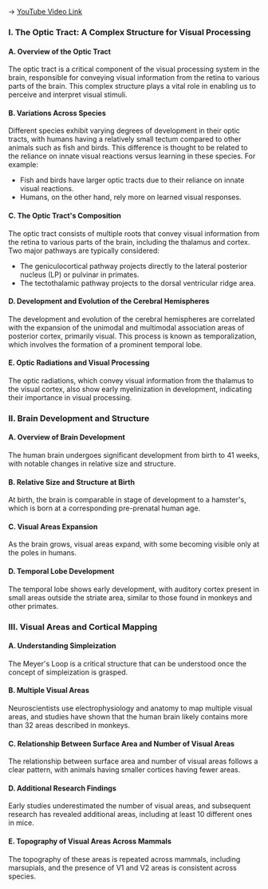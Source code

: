-> [YouTube Video Link](https://www.youtube.com/watch?v=PoaWyf6Nn6Y&list=PLUl4u3cNGP62ABe0O-0qtaHHxyKQi1ZwR&index=20&pp=iAQB)

### I. **The Optic Tract: A Complex Structure for Visual Processing**

#### A. **Overview of the Optic Tract**

The optic tract is a critical component of the visual processing system in the brain, responsible for conveying visual information from the retina to various parts of the brain. This complex structure plays a vital role in enabling us to perceive and interpret visual stimuli.

#### B. **Variations Across Species**

Different species exhibit varying degrees of development in their optic tracts, with humans having a relatively small tectum compared to other animals such as fish and birds. This difference is thought to be related to the reliance on innate visual reactions versus learning in these species. For example:

*   Fish and birds have larger optic tracts due to their reliance on innate visual reactions.
*   Humans, on the other hand, rely more on learned visual responses.

#### C. **The Optic Tract's Composition**

The optic tract consists of multiple roots that convey visual information from the retina to various parts of the brain, including the thalamus and cortex. Two major pathways are typically considered:

*   The geniculocortical pathway projects directly to the lateral posterior nucleus (LP) or pulvinar in primates.
*   The tectothalamic pathway projects to the dorsal ventricular ridge area.

#### D. **Development and Evolution of the Cerebral Hemispheres**

The development and evolution of the cerebral hemispheres are correlated with the expansion of the unimodal and multimodal association areas of posterior cortex, primarily visual. This process is known as temporalization, which involves the formation of a prominent temporal lobe.

#### E. **Optic Radiations and Visual Processing**

The optic radiations, which convey visual information from the thalamus to the visual cortex, also show early myelinization in development, indicating their importance in visual processing.

### II. **Brain Development and Structure**

#### A. **Overview of Brain Development**

The human brain undergoes significant development from birth to 41 weeks, with notable changes in relative size and structure.

#### B. **Relative Size and Structure at Birth**

At birth, the brain is comparable in stage of development to a hamster's, which is born at a corresponding pre-prenatal human age.

#### C. **Visual Areas Expansion**

As the brain grows, visual areas expand, with some becoming visible only at the poles in humans.

#### D. **Temporal Lobe Development**

The temporal lobe shows early development, with auditory cortex present in small areas outside the striate area, similar to those found in monkeys and other primates.

### III. **Visual Areas and Cortical Mapping**

#### A. **Understanding Simpleization**

The Meyer's Loop is a critical structure that can be understood once the concept of simpleization is grasped.

#### B. **Multiple Visual Areas**

Neuroscientists use electrophysiology and anatomy to map multiple visual areas, and studies have shown that the human brain likely contains more than 32 areas described in monkeys.

#### C. **Relationship Between Surface Area and Number of Visual Areas**

The relationship between surface area and number of visual areas follows a clear pattern, with animals having smaller cortices having fewer areas.

#### D. **Additional Research Findings**

Early studies underestimated the number of visual areas, and subsequent research has revealed additional areas, including at least 10 different ones in mice.

#### E. **Topography of Visual Areas Across Mammals**

The topography of these areas is repeated across mammals, including marsupials, and the presence of V1 and V2 areas is consistent across species.